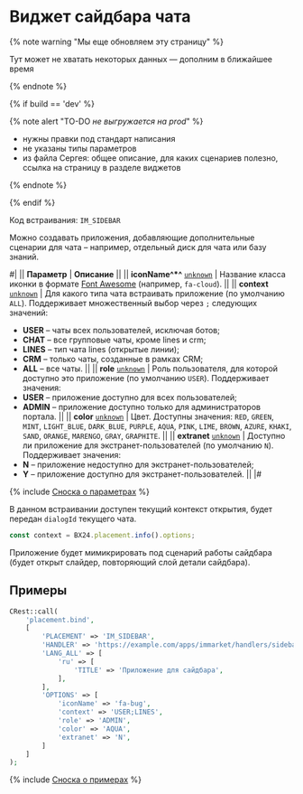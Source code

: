 # Виджет сайдбара чата

{% note warning "Мы еще обновляем эту страницу" %}

Тут может не хватать некоторых данных — дополним в ближайшее время

{% endnote %}

{% if build == 'dev' %}

{% note alert "TO-DO _не выгружается на prod_" %}

- нужны правки под стандарт написания
- не указаны типы параметров
- из файла Сергея: общее описание, для каких сценариев полезно, ссылка на страницу в разделе виджетов

{% endnote %}

{% endif %}

Код встраивания: `IM_SIDEBAR`

Можно создавать приложения, добавляющие дополнительные сценарии для чата – например, отдельный диск для чата или базу знаний.

#|
|| **Параметр** | **Описание** ||
|| **iconName^*^**
[`unknown`](../../data-types.md) | Название класса иконки в формате [Font Awesome](https://fontawesome.com/search) (например, `fa-cloud`). ||
|| **context**
[`unknown`](../../data-types.md) | Для какого типа чата встраивать приложение (по умолчанию `ALL`). Поддерживает множественный выбор через `;` следующих значений:
- **USER** – чаты всех пользователей, исключая ботов;
- **CHAT** – все групповые чаты, кроме lines и crm;
- **LINES** – тип чата lines (открытые линии);
- **CRM** – только чаты, созданные в рамках CRM;
- **ALL** – все чаты.
 ||
|| **role**
[`unknown`](../../data-types.md) | Роль пользователя, для которой доступно это приложение (по умолчанию `USER`). Поддерживает значения:
- **USER** – приложение доступно для всех пользователей;
- **ADMIN** – приложение доступно только для администраторов портала.
 ||
|| **color**
[`unknown`](../../data-types.md) | Цвет. Доступны значения: `RED`, `GREEN`, `MINT`, `LIGHT_BLUE`, `DARK_BLUE`, `PURPLE`, `AQUA`, `PINK`, `LIME`, `BROWN`, `AZURE`, `KHAKI`, `SAND`, `ORANGE`, `MARENGO`, `GRAY`, `GRAPHITE`. ||
|| **extranet**
[`unknown`](../../data-types.md) | Доступно ли приложение для экстранет-пользователей (по умолчанию `N`). Поддерживает значения:
- **N** – приложение недоступно для экстранет-пользователей;
- **Y** – приложение доступно для экстранет-пользователей.
 ||
|#

{% include [Сноска о параметрах](../../../_includes/required.md) %}

В данном встраивании доступен текущий контекст открытия, будет передан `dialogId` текущего чата.

```js
const context = BX24.placement.info().options;
```

Приложение будет мимикрировать под сценарий работы сайдбара (будет открыт слайдер, повторяющий слой детали сайдбара).

## Примеры

```php
CRest::call(
    'placement.bind',
    [
        'PLACEMENT' => 'IM_SIDEBAR',
        'HANDLER' => 'https://example.com/apps/immarket/handlers/sidebar.php',
        'LANG_ALL' => [
            'ru' => [
                'TITLE' => 'Приложение для сайдбара',
            ],
        ],
        'OPTIONS' => [
            'iconName' => 'fa-bug',
            'context' => 'USER;LINES',
            'role' => 'ADMIN',
            'color' => 'AQUA',
            'extranet' => 'N',
        ]
    ]
);
```

{% include [Сноска о примерах](../../../_includes/examples.md) %}